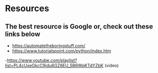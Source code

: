 # Resources
## The best resource is Google or, check out these links below 
- https://automatetheboringstuff.com/
- https://www.tutorialspoint.com/python/index.htm

-https://www.youtube.com/playlist?list=PL4cUxeGkcC9idu6GZ8EU_5B6WpKTdYZbK (video)
